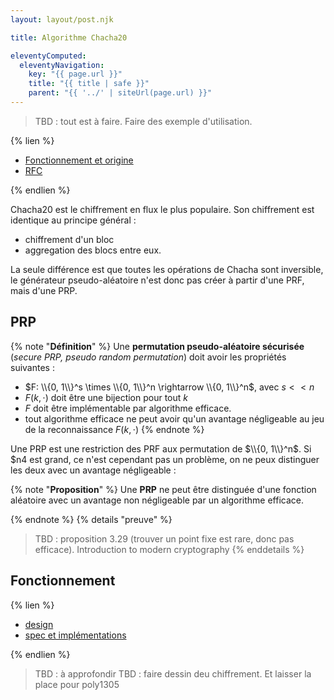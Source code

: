 ```yaml
---
layout: layout/post.njk

title: Algorithme Chacha20

eleventyComputed:
  eleventyNavigation:
    key: "{{ page.url }}"
    title: "{{ title | safe }}"
    parent: "{{ '../' | siteUrl(page.url) }}"
---
```




> TBD : tout est à faire.
> Faire des exemple d'utilisation.


{% lien %}

- [Fonctionnement et origine](https://en.wikipedia.org/wiki/Salsa20#ChaCha_variant)
- [RFC](https://datatracker.ietf.org/doc/html/rfc8439)

{% endlien %}

Chacha20 est le chiffrement en flux le plus populaire. Son chiffrement est identique au principe général :

- chiffrement d'un bloc
- aggregation des blocs entre eux.

La seule différence est que toutes les opérations de Chacha sont inversible, le générateur pseudo-aléatoire n'est donc pas créer à partir d'une PRF, mais d'une PRP.

## PRP

{% note "**Définition**" %}
Une **permutation pseudo-aléatoire sécurisée** (*secure PRP, pseudo random permutation*) doit avoir les propriétés suivantes :

- $F: \\{0, 1\\}^s \times \\{0, 1\\}^n \rightarrow \\{0, 1\\}^n$, avec $s <<n$
- $F(k,\cdot)$ doit être une bijection pour tout $k$
- $F$ doit être implémentable par algorithme efficace.
- tout algorithme efficace ne peut avoir qu'un avantage négligeable au jeu de la reconnaissance $F(k, \cdot)$
{% endnote %}

Une PRP est une restriction des PRF aux permutation de $\\{0, 1\\}^n$. Si $n4 est grand, ce n'est cependant pas un problème, on ne peux distinguer les deux avec un avantage négligeable :

{% note "**Proposition**" %}
Une **PRP** ne peut être distinguée d'une fonction aléatoire avec un avantage non négligeable par un algorithme efficace.

{% endnote %}
{% details "preuve" %}
> TBD : proposition 3.29 (trouver un point fixe est rare, donc pas efficace). Introduction to modern cryptography
{% enddetails %}

## Fonctionnement

{% lien %}

- [design](https://loup-vaillant.fr/tutorials/chacha20-design)
- [spec et implémentations](https://cr.yp.to/chacha.html)

{% endlien %}

> TBD : à approfondir
> TBD : faire dessin deu chiffrement. Et laisser la place pour poly1305

